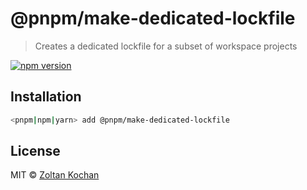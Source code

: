 # @pnpm/make-dedicated-lockfile

> Creates a dedicated lockfile for a subset of workspace projects

[![npm version](https://img.shields.io/npm/v/@pnpm/make-dedicated-lockfile.svg)](https://www.npmjs.com/package/@pnpm/make-dedicated-lockfile)

## Installation

```sh
<pnpm|npm|yarn> add @pnpm/make-dedicated-lockfile
```

## License

MIT © [Zoltan Kochan](https://www.kochan.io/)

